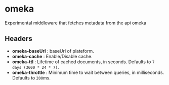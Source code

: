 # omeka

Experimental middleware that fetches metadata from the api omeka
## Headers

+ **omeka-baseUrl** : baseUrl of plateform.
+ **omeka-cache** : Enable/Disable cache.
+ **omeka-ttl** : Lifetime of cached documents, in seconds. Defaults to ``7 days (3600 * 24 * 7)``.
+ **omeka-throttle** : Minimum time to wait between queries, in milliseconds. Defaults to ``200``ms.